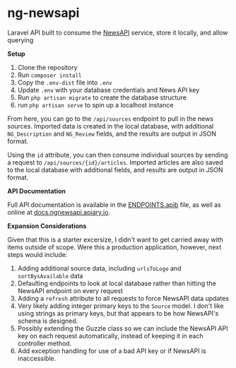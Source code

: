 ng-newsapi
===

Laravel API built to consume the [NewsAPI](https://newsapi.org) service, store it locally, and allow querying

**Setup**

1. Clone the repository
2. Run `composer install`
3. Copy the `.env-dist` file into `.env`
4. Update `.env` with your database credentials and News API key
5. Run `php artisan migrate` to create the database structure
6. run `php artisan serve` to spin up a localhost instance

From here, you can go to the `/api/sources` endpoint to pull in the news sources. Imported data is created in the local database, with additional `NG_Description` and `NG_Review` fields, and the results are output in JSON format.

Using the `id` attribute, you can then consume individual sources by sending a request to `/api/sources/{id}/articles`. Imported articles are also saved to the local database with additional fields, and results are output in JSON format.

**API Documentation**

Full API documentation is available in the [ENDPOINTS.apib](ENDPOINTS.apib) file, as well as online at [docs.ngnewsapi.apiary.io](http://docs.ngnewsapi.apiary.io/).

**Expansion Considerations**

Given that this is a starter excersize, I didn't want to get carried away with items outside of scope. Were this a production application, however, next steps would include:

1. Adding additional source data, including `urlsToLogo` and `sortBysAvailable` data
2. Defaulting endpoints to look at local database rather than hitting the NewsAPI endpoint on every request
3. Adding a `refresh` attribute to all requests to force NewsAPI data updates
4. Very likely adding integer primary keys to the `Source` model. I don't like using strings as primary keys, but that appears to be how NewsAPI's schema is designed.
5. Possibly extending the Guzzle class so we can include the NewsAPI API key on each request automatically, instead of keeping it in each controller method.
6. Add exception handling for use of a bad API key or if NewsAPI is inaccessible.
